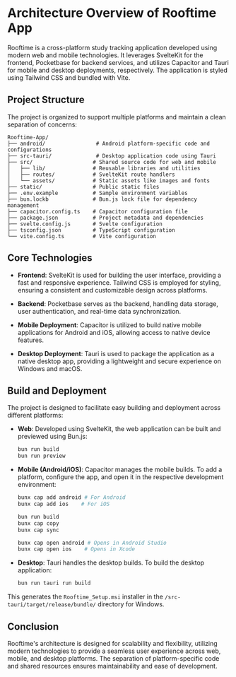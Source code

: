 # Architecture Overview of Rooftime App

Rooftime is a cross-platform study tracking application developed using modern web and mobile technologies. It leverages SvelteKit for the frontend, Pocketbase for backend services, and utilizes Capacitor and Tauri for mobile and desktop deployments, respectively. The application is styled using Tailwind CSS and bundled with Vite.

## Project Structure

The project is organized to support multiple platforms and maintain a clean separation of concerns:

```
Rooftime-App/
├── android/                # Android platform-specific code and configurations
├── src-tauri/              # Desktop application code using Tauri
├── src/                   # Shared source code for web and mobile
│   ├── lib/               # Reusable libraries and utilities
│   ├── routes/            # SvelteKit route handlers
│   └── assets/            # Static assets like images and fonts
├── static/                # Public static files
├── .env.example           # Sample environment variables
├── bun.lockb              # Bun.js lock file for dependency management
├── capacitor.config.ts    # Capacitor configuration file
├── package.json           # Project metadata and dependencies
├── svelte.config.js       # Svelte configuration
├── tsconfig.json          # TypeScript configuration
└── vite.config.ts         # Vite configuration
```

## Core Technologies

- **Frontend**: SvelteKit is used for building the user interface, providing a fast and responsive experience. Tailwind CSS is employed for styling, ensuring a consistent and customizable design across platforms.

- **Backend**: Pocketbase serves as the backend, handling data storage, user authentication, and real-time data synchronization.

- **Mobile Deployment**: Capacitor is utilized to build native mobile applications for Android and iOS, allowing access to native device features.

- **Desktop Deployment**: Tauri is used to package the application as a native desktop app, providing a lightweight and secure experience on Windows and macOS.

## Build and Deployment

The project is designed to facilitate easy building and deployment across different platforms:

- **Web**: Developed using SvelteKit, the web application can be built and previewed using Bun.js:

  ```bash
  bun run build
  bun run preview
  ```

- **Mobile (Android/iOS)**: Capacitor manages the mobile builds. To add a platform, configure the app, and open it in the respective development environment:

  ```bash
  bunx cap add android # For Android
  bunx cap add ios    # For iOS

  bun run build
  bunx cap copy
  bunx cap sync

  bunx cap open android # Opens in Android Studio
  bunx cap open ios    # Opens in Xcode
  ```

- **Desktop**: Tauri handles the desktop builds. To build the desktop application:

  ```bash
  bun run tauri run build
  ```

  
This generates the `Rooftime_Setup.msi` installer in the `/src-tauri/target/release/bundle/` directory for Windows.

## Conclusion

Rooftime's architecture is designed for scalability and flexibility, utilizing modern technologies to provide a seamless user experience across web, mobile, and desktop platforms. The separation of platform-specific code and shared resources ensures maintainability and ease of development. 